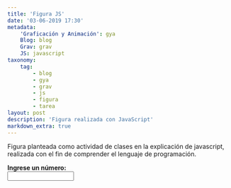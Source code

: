 ```yaml
---
title: 'Figura JS'
date: '03-06-2019 17:30'
metadata:
    'Graficación y Animación': gya
    Blog: blog
    Grav: grav
    JS: javascript
taxonomy:
    tag:
        - blog
        - gya
        - grav
        - js
        - figura
        - tarea
layout: post
description: 'Figura realizada con JavaScript'
markdown_extra: true
---
```


Figura planteada como actividad de clases en la explicación de javascript, realizada con el fin de comprender el lenguaje de programación.

<div><label for="valor"><strong>Ingrese un número:</strong></label><br><input type="text"id="valor"style="width:150px"onkeyup="myFunction()"><br><br><p><code id="figura"class="fig"></code></p></div><script type="text/javascript">function myFunction(){var max=document.getElementById("valor").value;var dato=parseInt(max);if(Number.isInteger(dato)){var filas,columnas;var cadena="";for (filas=0;filas<max;filas++){for(columnas=0;columnas<=filas;columnas++){cadena=cadena+"*";}cadena=cadena+"<br>";}for (filas=0;filas<max;filas++){for(columnas=0;columnas<max;columnas++){if(columnas<=filas){cadena=cadena+"&nbsp";}else{cadena=cadena+"*";}}cadena=cadena+"<br>";}document.getElementById("figura").innerHTML=cadena;}else{if(!(max=="")){alert("El dato ingresado no es un numero entero");document.getElementById("valor").value=" ";}else{document.getElementById("figura").innerHTML=" ";}}}</script>